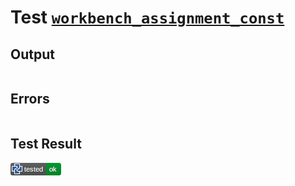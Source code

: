 # Test [`workbench_assignment_const`](/doc/tests/statement_usage.md#L518)

## Output

```,plain
```

## Errors

```,plain
```

## Test Result

![OK](/doc/tests/.test/workbench_assignment_const.png)
